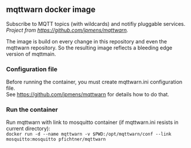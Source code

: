 ## mqttwarn docker image
Subscribe to MQTT topics (with wildcards) and notifiy pluggable services.  
*Project from https://github.com/jpmens/mqttwarn.*

The image is build on every change in this repository and even the mqttwarn repository. So the resulting image reflects a bleeding edge version of mqttmain. 

### Configuration file
Before running the container, you must create mqttwarn.ini configuration file.  
See https://github.com/jpmens/mqttwarn for details how to do that. 

### Run the container
Run mqttwarn with link to mosquitto container (if mqttwarn.ini resists in current directory):  
`docker run -d --name mqttwarn -v $PWD:/opt/mqttwarn/conf --link mosquitto:mosquitto pfichtner/mqttwarn`
